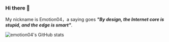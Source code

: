 ### Hi there 👋
My nickname is Emotion04，a saying goes 
***"By design, the Internet core is stupid, and the edge is smart"***.

![emotion04's GitHub stats](github-readme-stats-gamma-six-57.vercel.app/api?username=emotion04&show_icons=true&bg_color=00000000)



<!--
**Emotion04/emotion04** is a ✨ _special_ ✨ repository because its `README.md` (this file) appears on your GitHub profile.

Here are some ideas to get you started:

- 🔭 I’m currently working on ...
- 🌱 I’m currently learning ...
- 👯 I’m looking to collaborate on ...
- 🤔 I’m looking for help with ...
- 💬 Ask me about ...
- 📫 How to reach me: ...
- 😄 Pronouns: ...
- ⚡ Fun fact: ...
-->
